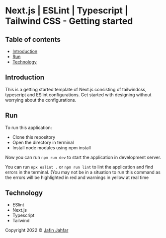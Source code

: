 # Next.js | ESLint | Typescript | Tailwind CSS - Getting started

## Table of contents

- [Introduction](#introduction)
- [Run](#run)
- [Technology](#technology)


## Introduction

This is a getting started template of Next.js consisting of tailwindcss, typescript and ESlint configurations.
Get started with designing without worrying about the configurations.


## Run

To run this application:

- Clone this repository
- Open the directory in terminal
- Install node modules using npm install 

Now you can run `npm run dev` to start the application in development server.

You can run `npx eslint .` or `npm run lint` to lint the application and find errors in the terminal.
(You may not be in a situation to run this command as the errors will be highlighted in red and warnings in yellow at real time

## Technology

- ESlint
- Next.js
- Typescript
- Tailwind



 Copyright 2022 © [Jafin Jahfar](https://github.com/jafin01)
